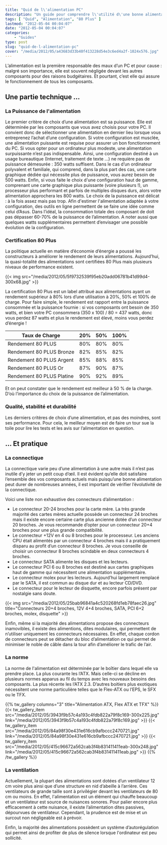 ```yaml
---
title: "Quid de l\'alimentation PC"
description: "Un guide pour comprendre l\'utilité d\'une bonne alimentation PC et des conseils pour bien la choisir en fonction de ses besoins."
tags: [ "Quid", "Alimentation", "80 Plus" ]
lastmod: "2012-05-04 00:04:07"
date: "2012-05-04 00:04:07"
categories:
    - "Guides"
type: post
slug: "quid-de-l-alimentation-pc"
cover: "/media/2012/05/a43683d33b40f413228d54e3c6ed4a2f-1024x576.jpg"
---
```


L’alimentation est la première responsable des maux d’un PC et pour cause : malgré son importance, elle est souvent négligée devant les autres composants pour des raisons budgétaires. Et pourtant, c’est elle qui assure le fonctionnement de tous les composants.

## Une partie technique …

### La Puissance de l'alimentation

Le premier critère de choix d’une alimentation est sa puissance. Elle est déterminée par les composants que vous avez choisis pour votre PC. Il convient donc de sélectionner une alimentation en dernier lieu lorsque vous entreprenez l’achat d’une configuration.
Si votre configuration est musclée, une alimentation puissante est requise pour assurer un bon fonctionnement du PC. Si vous opter pour un ordinateur plus modeste, une alimentation surpuissante n’est pas indispensable.
Ainsi, une configuration destiné à un usage bureautique (Internet, traitement de texte …) ne requière pas de puissance démesurée : 350 watts suffisent. Dans le cas d’un ordinateur polyvalent et familiale, qui comprend, dans la plus part des cas, une carte graphique dédiée qui nécessite plus de puissance, vous aurez besoin de 500 watts. Enfin, si vous faite le choix d'une configuration haut de gamme, comprenant une carte graphique plus puissante (voire plusieurs !), un processeur plus performant et parfois de multiples disques durs, alors votre alimentation approchera les 800 watts.
Le choix de la puissance est délicat : à la fois assez mais pas trop. Afin d'estimer l'alimentation adaptée à votre configuration, des outils en ligne permettent de se faire une idée comme celui d’Asus. Dans l’idéal, la consommation totale des composant de doit pas dépasser 60-70% de la puissance de l’alimentation. A noter aussi que quelques watts supplémentaires permettent d’envisager une possible évolution de la configuration.

### Certification 80 Plus

La politique actuelle en matière d’économie d’énergie a poussé les constructeurs à améliorer le rendement de leurs alimentations. Aujourd’hui, la quasi-totalité des alimentations sont certifiées 80 Plus mais plusieurs niveaux de performance existent.

{{< img src="/media/2012/05/5f9732539f95eb20add06781b41d99d4-300x68.jpg" >}}

La certification 80 Plus est un label attribué aux alimentations ayant un rendement supérieur à 80% lors d’une utilisation à 20%, 50% et 100% de charge. Pour faire simple, le rendement est rapport entre la puissance consommée et la puissance fournie : si vos composants ont besoin de 350 watts, et bien votre PC consommera (350 x 100) / 80 = 437 watts, donc vous perdez 87 watts et plus le rendement est élevé, moins vous perdez d’énergie !

| Taux de Charge            | 20% | 50% | 100% |
| ------------------------- | --- | --- | ---- |
| Rendement 80 PLUS         | 80% | 80% | 80%  |
| Rendement 80 PLUS Bronze  | 82% | 85% | 82%  |
| Rendement 80 PLUS Argent  | 85% | 88% | 85%  |
| Rendement 80 PLUS Or      | 87% | 90% | 87%  |
| Rendement 80 PLUS Platine | 90% | 92% | 89%  |

Et on peut constater que le rendement est meilleur à 50 % de la charge. D’où l’importance du choix de la puissance de l’alimentation.

### Qualité, stabilité et durabilité

Les derniers critères de choix d’une alimentation, et pas des moindres, sont ses performance. Pour cela, le meilleur moyen est de faire un tour sue la toile pour lire les tests et les avis sur l’alimentation en question.

## … Et pratique

### La connectique

La connectique varie peu d’une alimentation à une autre mais il n’est pas inutile d’y jeter un petit coup d’œil. Il est évident qu’elle doit satisfaire l’ensemble des vos composants actuels mais puisqu’une bonne alimentation peut durer de nombreuses années, il est important de vérifier l’évolutivité de la connectique.

Voici une liste non exhaustive des connecteurs d’alimentation :

- Le connecteur 20-24 broches pour la carte mère. La très grande majorité des cartes mères actuelle possède un connecteur 24 broches mais il existe encore certaine carte plus ancienne dotée d’un connecteur 20 broches. Je vous recommande d’opter pour un connecteur 20+4 broches pour une plus grande compatibilité.
- Le connecteur +12V en 4 ou 8 broches pour le processeur. Les anciens CPU était alimentés par un connecteur 4 broches mais il a pratiquement disparu au profit d’un connecteur 8 broches. Je vous conseille de choisir un connecteur 8 broches scindable en deux connecteurs 4 broches.
- Le connecteur SATA alimente les disques et les lecteurs.
- Le connecteur PCI 6 ou 8 broches est destiné aux cartes graphiques haut de gamme qui nécessitent une alimentation supplémentaire.
- Le connecteur molex pour les lecteurs. Aujourd’hui largement remplacé par le SATA, il est commun au disque dur et au lecteur CD/DVD.
- Le connecteur pour le lecteur de disquette, encore parfois présent par nostalgie sans doute.

{{< img src="/media/2012/05/25bab96841a4c520268fd1eb78faec26.jpg" title="Connecteurs 20+4 broches, 12V 4+4 broches, SATA, PCI 6+2 broches, molex, disquette" >}}

Enfin, même si la majorité des alimentations propose des connecteurs inamovibles, il existe des alimentions, dites modulaires, qui permettent de n’utiliser uniquement les connecteurs nécessaires. En effet, chaque cordon de connecteurs peut se détacher du bloc d’alimentation ce qui permet de minimiser le noble de câble dans la tour afin d’améliorer le trafic de l’air.

### La norme

La norme de l'alimentation est déterminée par le boîtier dans lequel elle va prendre place. La plus courante les l’ATX. Mais celle-ci se décline en plusieurs normes apparus au fil du temps avec les nouveaux besoins des composants. La plus récente les l’ATX 2.3. D’autres boitiers plus exotiques nécessitent une norme particulière telles que le Flex-ATX ou l’EPS, le SFX ou le TFX.

{{% tw_gallery columns="3" title="Alimentation ATX, Flex ATX et TFX" %}}
{{< tw_gallery_item src="/media/2012/05/3943f9b57c4a193c4fdb822a79f8c169-300x225.jpg" link="/media/2012/05/3943f9b57c4a193c4fdb822a79f8c169.jpg" >}}
{{< tw_gallery_item src="/media/2012/05/84a98f30e431e616cb9afbccc2470721.jpg" link="/media/2012/05/84a98f30e431e616cb9afbccc2470721.jpg" >}}
{{< tw_gallery_item src="/media/2012/05/415c96672a562cab3f4b831411411eab-300x248.jpg" link="/media/2012/05/415c96672a562cab3f4b831411411eab.jpg" >}}
{{% /tw_gallery %}}

### La ventilation

Actuellement, la plupart des alimentations sont dotées d’un ventilateur 12 cm voire plus ainsi que d’une structure en nid d’abeille à l’arrière. Ces ventilateurs de grande taille sont à privilégier devant les ventilateurs de 80 cm ou moins. En effet, l'alimentation est un élément qui chauffe beaucoup et un ventilateur est source de nuisances sonores.
Pour palier encore plus efficacement à cette nuisance, il existe l’alimentation dites passives, dépourvues de ventilateur. Cependant, la prudence est de mise et un surcout non négligeable est à prévoir.

Enfin, la majorité des alimentations possèdent un système d’autorégulation qui permet ainsi de profiter de plus de silence lorsque l'ordinateur est peu sollicité.